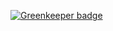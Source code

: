 
[![Greenkeeper badge](https://badges.greenkeeper.io/mauricedb/centric-feb-2016.svg)](https://greenkeeper.io/)
